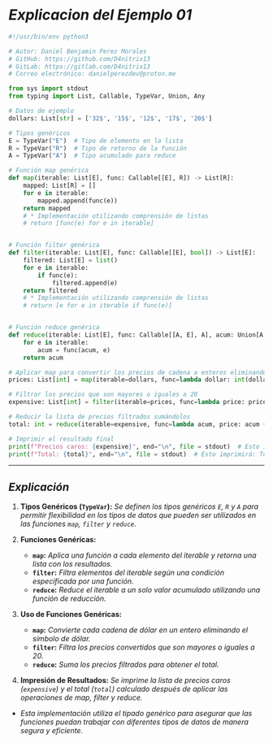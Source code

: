 <!-- Autor: Daniel Benjamin Perez Morales -->
<!-- GitHub: https://github.com/D4nitrix13 -->
<!-- GitLab: https://gitlab.com/D4nitrix13 -->
<!-- Correo electrónico: danielperezdev@proton.me -->

# ***Explicacion del Ejemplo 01***

```python
#!/usr/bin/env python3

# Autor: Daniel Benjamin Perez Morales
# GitHub: https://github.com/D4nitrix13
# GitLab: https://gitlab.com/D4nitrix13
# Correo electrónico: danielperezdev@proton.me

from sys import stdout
from typing import List, Callable, TypeVar, Union, Any

# Datos de ejemplo
dollars: List[str] = ['32$', '15$', '12$', '17$', '20$']

# Tipos genéricos
E = TypeVar("E")  # Tipo de elemento en la lista
R = TypeVar("R")  # Tipo de retorno de la función
A = TypeVar("A")  # Tipo acumulado para reduce

# Función map genérica
def map(iterable: List[E], func: Callable[[E], R]) -> List[R]:
    mapped: List[R] = []
    for e in iterable:
        mapped.append(func(e))
    return mapped
    # * Implementación utilizando comprensión de listas
    # return [func(e) for e in iterable]


# Función filter genérica
def filter(iterable: List[E], func: Callable[[E], bool]) -> List[E]:
    filtered: List[E] = list()
    for e in iterable:
        if func(e):
            filtered.append(e)
    return filtered
    # * Implementación utilizando comprensión de listas
    # return [e for e in iterable if func(e)]


# Función reduce genérica
def reduce(iterable: List[E], func: Callable[[A, E], A], acum: Union[A, Any] = 0) -> A:
    for e in iterable:
        acum = func(acum, e)
    return acum

# Aplicar map para convertir los precios de cadena a enteros eliminando el símbolo de dólar
prices: List[int] = map(iterable=dollars, func=lambda dollar: int(dollar[0:-1:1]))

# Filtrar los precios que son mayores o iguales a 20
expensive: List[int] = filter(iterable=prices, func=lambda price: price >= 20)

# Reducir la lista de precios filtrados sumándolos
total: int = reduce(iterable=expensive, func=lambda acum, price: acum + price, acum=0)

# Imprimir el resultado final
print(f"Precios caros: {expensive}", end="\n", file = stdout)  # Esto imprimirá: Precios caros: [32, 20]
print(f"Total: {total}", end="\n", file = stdout)  # Esto imprimirá: Total: 52
```

---

## ***Explicación***

1. **Tipos Genéricos (`TypeVar`):** *Se definen los tipos genéricos `E`, `R` y `A` para permitir flexibilidad en los tipos de datos que pueden ser utilizados en las funciones `map`, `filter` y `reduce`.*

2. **Funciones Genéricas:**
   - **`map`:** *Aplica una función a cada elemento del iterable y retorna una lista con los resultados.*
   - **`filter`:** *Filtra elementos del iterable según una condición especificada por una función.*
   - **`reduce`:** *Reduce el iterable a un solo valor acumulado utilizando una función de reducción.*

3. **Uso de Funciones Genéricas:**
   - **`map`:** *Convierte cada cadena de dólar en un entero eliminando el símbolo de dólar.*
   - **`filter`:** *Filtra los precios convertidos que son mayores o iguales a 20.*
   - **`reduce`:** *Suma los precios filtrados para obtener el total.*

4. **Impresión de Resultados:** *Se imprime la lista de precios caros (`expensive`) y el total (`total`) calculado después de aplicar las operaciones de map, filter y reduce.*

- *Esta implementación utiliza el tipado genérico para asegurar que las funciones puedan trabajar con diferentes tipos de datos de manera segura y eficiente.*
